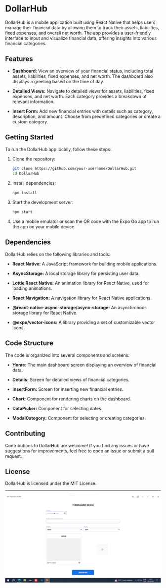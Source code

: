 # DollarHub

DollarHub is a mobile application built using React Native that helps users manage their financial data by allowing them to track their assets, liabilities, fixed expenses, and overall net worth. The app provides a user-friendly interface to input and visualize financial data, offering insights into various financial categories.

## Features

- **Dashboard:** View an overview of your financial status, including total assets, liabilities, fixed expenses, and net worth. The dashboard also displays a greeting based on the time of day.

- **Detailed Views:** Navigate to detailed views for assets, liabilities, fixed expenses, and net worth. Each category provides a breakdown of relevant information.

- **Insert Form:** Add new financial entries with details such as category, description, and amount. Choose from predefined categories or create a custom category.

## Getting Started

To run the DollarHub app locally, follow these steps:

1. Clone the repository:

    ```bash
    git clone https://github.com/your-username/DollarHub.git
    cd DollarHub
    ```

2. Install dependencies:

    ```bash
    npm install
    ```

3. Start the development server:

    ```bash
    npm start
    ```

4. Use a mobile emulator or scan the QR code with the Expo Go app to run the app on your mobile device.

## Dependencies

DollarHub relies on the following libraries and tools:

- **React Native:** A JavaScript framework for building mobile applications.

- **AsyncStorage:** A local storage library for persisting user data.

- **Lottie React Native:** An animation library for React Native, used for loading animations.

- **React Navigation:** A navigation library for React Native applications.

- **@react-native-async-storage/async-storage:** An asynchronous storage library for React Native.

- **@expo/vector-icons:** A library providing a set of customizable vector icons.

## Code Structure

The code is organized into several components and screens:

- **Home:** The main dashboard screen displaying an overview of financial data.

- **Details:** Screen for detailed views of financial categories.

- **InsertForm:** Screen for inserting new financial entries.

- **Chart:** Component for rendering charts on the dashboard.

- **DataPicker:** Component for selecting dates.

- **ModalCategory:** Component for selecting or creating categories.

## Contributing

Contributions to DollarHub are welcome! If you find any issues or have suggestions for improvements, feel free to open an issue or submit a pull request.

## License

DollarHub is licensed under the MIT License.
******
<img src="https://raw.githubusercontent.com/rsanttos89/app_km/main/icons/Captura%20de%20tela%202023-12-28%20143732.png" alt="Imagem" width="600">

